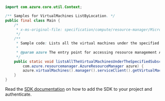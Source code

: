 ```java
import com.azure.core.util.Context;

/** Samples for VirtualMachines ListByLocation. */
public final class Main {
    /*
     * x-ms-original-file: specification/compute/resource-manager/Microsoft.Compute/stable/2021-11-01/examples/compute/ListVirtualMachinesInASubscriptionByLocation.json
     */
    /**
     * Sample code: Lists all the virtual machines under the specified subscription for the specified location.
     *
     * @param azure The entry point for accessing resource management APIs in Azure.
     */
    public static void listsAllTheVirtualMachinesUnderTheSpecifiedSubscriptionForTheSpecifiedLocation(
        com.azure.resourcemanager.AzureResourceManager azure) {
        azure.virtualMachines().manager().serviceClient().getVirtualMachines().listByLocation("eastus", Context.NONE);
    }
}
```

Read the [SDK documentation](https://github.com/Azure/azure-sdk-for-java/blob/azure-resourcemanager_2.14.0/sdk/resourcemanager/azure-resourcemanager/README.md) on how to add the SDK to your project and authenticate.
